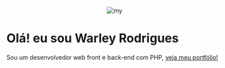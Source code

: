 <p align="center"> 
<img src="https://user-images.githubusercontent.com/88275533/162131427-921d8286-7901-4d5b-aafe-a0353c5a6bec.png" alt='my' />
</p>

# Olá! eu sou Warley Rodrigues
<p>Sou um desenvolvedor web front e back-end com PHP, <a target="blank" href="https://warleyrodrigues.net">veja meu portfólio!</a></p>
